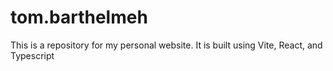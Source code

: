 # tom.barthelmeh
This is a repository for my personal website. It is built using Vite, React, and Typescript
